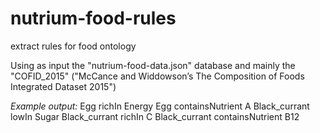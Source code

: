 # nutrium-food-rules
extract rules for food ontology

Using as input the "nutrium-food-data.json" database and mainly the "COFID_2015" ("McCance and Widdowson’s The Composition of Foods Integrated Dataset 2015")

*Example output:*
Egg richIn Energy
Egg containsNutrient A
Black_currant lowIn Sugar
Black_currant richIn C
Black_currant containsNutrient B12
